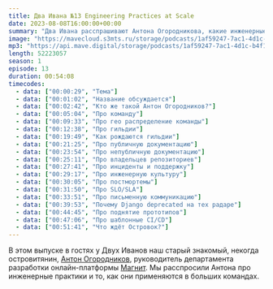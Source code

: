 ```yaml
---
title: Два Ивана №13 Engineering Practices at Scale
date: 2023-08-08T16:00:00+00:00
summary: "Два Ивана расспрашивают Антона Огородникова, какие инженерные практики применяются в больших командах"
image: "https://mavecloud.s3mts.ru/storage/podcasts/1af59247-7ac1-4d1c-b4f1-fd950f3daf15/images/8aaf17e7-04b8-4ddc-8406-0d32d2c1c9e1.jpg"
mp3: "https://api.mave.digital/storage/podcasts/1af59247-7ac1-4d1c-b4f1-fd950f3daf15/episodes/8aaf17e7-04b8-4ddc-8406-0d32d2c1c9e1.mp3"
length: 52223057
season: 1
episode: 13
duration: 00:54:08
timecodes:
  - data: ["00:00:29", "Тема"]
  - data: ["00:01:02", "Название обсуждается"]
  - data: ["00:02:42", "Кто же такой Антон Огородников?"]
  - data: ["00:05:04", "Про команду"]
  - data: ["00:09:33", "Про гео распределение команды"]
  - data: ["00:12:38", "Про гильдии"]
  - data: ["00:19:49", "Как рождаются гильдии"]
  - data: ["00:21:25", "Про публичную документацию"]
  - data: ["00:23:54", "Про непубличную документацию"]
  - data: ["00:25:11", "Про владельцев репозиториев"]
  - data: ["00:27:41", "Про инциденты и поддержку"]
  - data: ["00:29:17", "Про инженерную культуру"]
  - data: ["00:30:05", "Про постмортемы"]
  - data: ["00:31:50", "Про SLO/SLA"]
  - data: ["00:33:51", "Про письменную коммуникацию"]
  - data: ["00:39:53", "Почему Django deprecated на тех радаре"]
  - data: ["00:44:45", "Про поднятие прототипов"]
  - data: ["00:47:06", "Про шаблонные CI/CD"]
  - data: ["00:51:41", "Что ждёт Островок?"]
---
```


В этом выпуске в гостях у Двух Иванов наш старый знакомый, некогда островитянин, [Антон Огородников](https://github.com/arxell), руководитель департамента разработки онлайн-платформы [Магнит](https://github.com/magnit-tech/magnit-online). Мы расспросили Антона про инженерные практики и то, как они применяются в больших командах.

 
